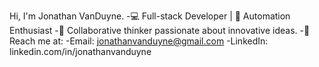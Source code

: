 Hi, I'm Jonathan VanDuyne.
-💻 Full-stack Developer | 🤖 Automation Enthusiast
-👥 Collaborative thinker passionate about innovative ideas.
-📧 Reach me at:
-Email: jonathanvanduyne@gmail.com
-LinkedIn: linkedin.com/in/jonathanvanduyne
